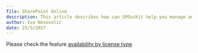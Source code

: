 ```yaml
---
Tile: SharePoint Online
description: This article describes how can SPDocKit help you manage and explore your SharePOint Online permissions. 
author: Iva Novoselic
date: 25/5/2017
---
```






Please check the feature [availability by license type](https://www.spdockit.com/orders/features-by-licenses/)